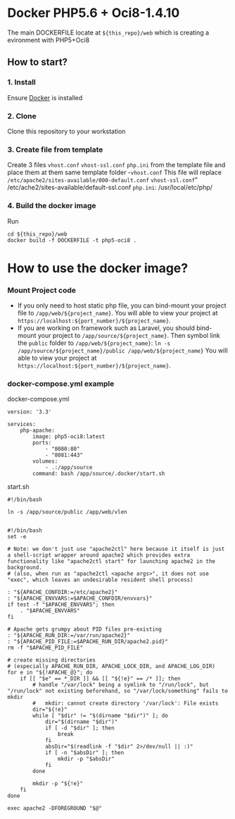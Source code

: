 # Docker PHP5.6 + Oci8-1.4.10
The main DOCKERFILE locate at `${this_repo}/web` which is creating a evironment with PHP5+Oci8

## How to start?

### 1. Install
Ensure [Docker](https://www.docker.com/) is installed

### 2. Clone
Clone this repository to your workstation

### 3. Create file from template
Create 3 files `vhost.conf` `vhost-ssl.conf` `php.ini` from the template file and place them at them same template folder
-`vhost.conf`
This file will replace `/etc/apache2/sites-available/000-default.conf`
`vhost-ssl.conf`" /etc/ache2/sites-available/default-ssl.conf
`php.ini`: /usr/local/etc/php/

### 4. Build the docker image
Run
```
cd ${this_repo}/web
docker build -f DOCKERFILE -t php5-oci8 .
```

# How to use the docker image?

### Mount Project code
* If you only need to host static php file, you can bind-mount your project file to `/app/web/${project_name}`. You will able to view your project at `https://localhost:${port_number}/${project_name}`.
* If you are working on framework such as Laravel, you should bind-mount your project to `/app/source/${project_name}`. Then symbol link the `public` folder to `/app/web/${project_name}`:
```ln -s /app/source/${project_name}/public /app/web/${project_name}```
You will able to view your project at `https://localhost:${port_number}/${project_name}`.

### docker-compose.yml example
docker-compose.yml
```
version: '3.3'

services:
    php-apache:
        image: php5-oci8:latest
        ports:
            - "8080:80"
            - "8081:443"
        volumes:
            - .:/app/source
        command: bash /app/source/.docker/start.sh
```
start.sh
```
#!/bin/bash

ln -s /app/source/public /app/web/vlen


#!/bin/bash
set -e

# Note: we don't just use "apache2ctl" here because it itself is just a shell-script wrapper around apache2 which provides extra functionality like "apache2ctl start" for launching apache2 in the background.
# (also, when run as "apache2ctl <apache args>", it does not use "exec", which leaves an undesirable resident shell process)

: "${APACHE_CONFDIR:=/etc/apache2}"
: "${APACHE_ENVVARS:=$APACHE_CONFDIR/envvars}"
if test -f "$APACHE_ENVVARS"; then
    . "$APACHE_ENVVARS"
fi

# Apache gets grumpy about PID files pre-existing
: "${APACHE_RUN_DIR:=/var/run/apache2}"
: "${APACHE_PID_FILE:=$APACHE_RUN_DIR/apache2.pid}"
rm -f "$APACHE_PID_FILE"

# create missing directories
# (especially APACHE_RUN_DIR, APACHE_LOCK_DIR, and APACHE_LOG_DIR)
for e in "${!APACHE_@}"; do
    if [[ "$e" == *_DIR ]] && [[ "${!e}" == /* ]]; then
        # handle "/var/lock" being a symlink to "/run/lock", but "/run/lock" not existing beforehand, so "/var/lock/something" fails to mkdir
        #   mkdir: cannot create directory '/var/lock': File exists
        dir="${!e}"
        while [ "$dir" != "$(dirname "$dir")" ]; do
            dir="$(dirname "$dir")"
            if [ -d "$dir" ]; then
                break
            fi
            absDir="$(readlink -f "$dir" 2>/dev/null || :)"
            if [ -n "$absDir" ]; then
                mkdir -p "$absDir"
            fi
        done

        mkdir -p "${!e}"
    fi
done

exec apache2 -DFOREGROUND "$@"

```
